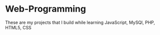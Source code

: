 # Web-Programming
These are my projects that I build while learning JavaScript, MySQl, PHP, HTML5, CSS 
